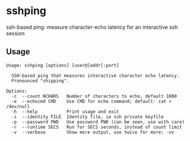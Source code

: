 # sshping
ssh-based ping: measure character-echo latency for an interactive ssh session

## Usage
```
Usage: sshping [options] [user@]addr[:port]
 
  SSH-based ping that measures interactive character echo latency.
  Pronounced "shipping".
 
Options:
  -c  --count NCHARS   Number of characters to echo, default 1000
  -e  --echocmd CMD    Use CMD for echo command; default: cat > /dev/null
  -h  --help           Print usage and exit
  -i  --identity FILE  Identity file, ie ssh private keyfile
  -p  --password PWD   Use password PWD (can be seen, use with care)
  -r  --runtime SECS   Run for SECS seconds, instead of count limit
  -v  --verbose        Show more output, use twice for more: -vv
```
